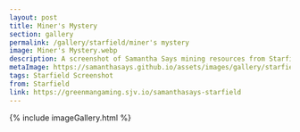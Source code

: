 ```yaml
---
layout: post
title: Miner's Mystery
section: gallery
permalink: /gallery/starfield/miner's mystery
image: Miner's Mystery.webp
description: A screenshot of Samantha Says mining resources from Starfield, taken by Samantha Says.
metaImage: https://samanthasays.github.io/assets/images/gallery/starfield/Miner's Mystery.webp
tags: Starfield Screenshot
from: Starfield
link: https://greenmangaming.sjv.io/samanthasays-starfield
---
```

{% include imageGallery.html %}